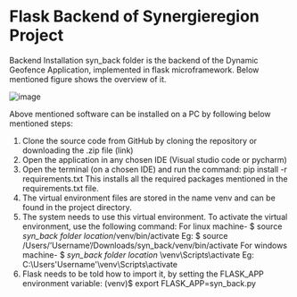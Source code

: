 # Flask Backend of Synergieregion Project
Backend Installation
syn_back folder is the backend of the Dynamic Geofence Application, implemented in flask microframework. Below mentioned figure shows the overview of it.


![image](https://github.com/SowjanyaKrishna/Dynamic-Geofence-for-Autonomous-Transport-Robots-AGV-in-Indoor-Logistics/assets/128833366/a28bb23a-3be0-4dc0-b38c-442d72c3dfe0)


Above mentioned software can be installed on a PC by following below mentioned steps:
1. Clone the source code from GitHub by cloning the repository or downloading the .zip file (link)
2. Open the application in any chosen IDE (Visual studio code or pycharm)
3. Open the terminal (on a chosen IDE) and run the command:
  pip install -r requirements.txt
This installs all the required packages mentioned in the requirements.txt file.
4. The virtual environment files are stored in the name venv and can be found in the project directory.
5. The system needs to use this virtual environment. To activate the virtual environment, use the following command:
For linux machine-
  $ source *syn_back folder location*/venv/bin/activate
Eg: $ source /Users/’Username’/Downloads/syn_back/venv/bin/activate
For windows machine-
  $ *syn_back folder location* \venv\Scripts\activate
Eg: C:\Users\'Username'\venv\Scripts\activate
6. Flask needs to be told how to import it, by setting the FLASK_APP environment variable:
(venv)$ export FLASK_APP=syn_back.py

